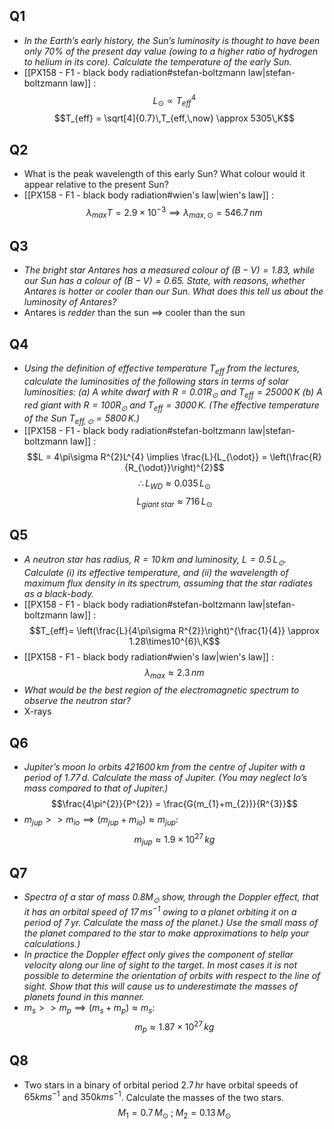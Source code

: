 ## Q1
- *In the Earth’s early history, the Sun’s luminosity is thought to have been only $70\%$ of the present day value (owing to a higher ratio of hydrogen to helium in its core). Calculate the temperature of the early Sun.*
- [[PX158 - F1 - black body radiation#stefan-boltzmann law|stefan-boltzmann law]] : $$L_{\odot}\propto T_{eff}^{4}$$
$$T_{eff} = \sqrt[4]{0.7}\,T_{eff,\,now} \approx 5305\,K$$
## Q2
- What is the peak wavelength of this early Sun? What colour would it appear relative to the present Sun?
- [[PX158 - F1 - black body radiation#wien's law|wien's law]] : $$\lambda_{max}T = 2.9\times10^{-3}\implies \lambda_{max,\,\odot} = 546.7\,nm$$
## Q3
- *The bright star Antares has a measured colour of $(B-V)=1.83$, while our Sun has a colour of $(B-V)=0.65$. State, with reasons, whether Antares is hotter or cooler than our Sun. What does this tell us about the luminosity of Antares?*
- Antares is *redder* than the sun $\implies$ cooler than the sun
## Q4
- *Using the definition of effective temperature $T_{eff}$ from the lectures, calculate the luminosities of the following stars in terms of solar luminosities:
	(a) A white dwarf with $R = 0.01 R_{\odot}$ and $T_{eff} = 25 000\,K$
	(b) A red giant with $R = 100 R_{\odot}$ and $T_{eff} = 3000\,K$.
	(The effective temperature of the Sun $T_{eff,\,\odot} = 5800\,K$.)*
- [[PX158 - F1 - black body radiation#stefan-boltzmann law|stefan-boltzmann law]] : $$L = 4\pi\sigma R^{2}L^{4} \implies \frac{L}{L_{\odot}} = \left(\frac{R}{R_{\odot}}\right)^{2}$$
$$\therefore L_{WD} \approx 0.035 \,L_{\odot}$$
$$L_{giant\;star} \approx 716\,L_{\odot}$$
## Q5
- *A neutron star has radius, $R = 10\,km$ and luminosity, $L = 0.5\,L_{\odot}$. Calculate (i) its effective temperature, and (ii) the wavelength of maximum flux density in its spectrum, assuming that the star radiates as a black-body.*
- [[PX158 - F1 - black body radiation#stefan-boltzmann law|stefan-boltzmann law]] : $$T_{eff}= \left(\frac{L}{4\pi\sigma R^{2}}\right)^{\frac{1}{4}} \approx 1.28\times10^{6}\,K$$
- [[PX158 - F1 - black body radiation#wien's law|wien's law]] : $$\lambda_{max}\approx 2.3\,nm$$
- *What would be the best region of the electromagnetic spectrum to observe the neutron star?*
- X-rays
## Q6
- *Jupiter’s moon Io orbits $421 600\,km$ from the centre of Jupiter with a period of $1.77\,d$. Calculate the mass of Jupiter. (You may neglect Io’s mass compared to that of Jupiter.)*
$$\frac{4\pi^{2}}{P^{2}} = \frac{G(m_{1}+m_{2})}{R^{3}}$$
- $m_{jup}>>m_{io} \implies (m_{jup}+m_{io})\approx m_{jup}$: $$m_{jup}\approx 1.9\times10^{27}\,kg$$
## Q7
- *Spectra of a star of mass $0.8M_{\odot}$ show, through the Doppler effect, that it has an orbital speed of $17\,ms^{−1}$ owing to a planet orbiting it on a period of $7\,yr$. Calculate the mass of the planet.) Use the small mass of the planet compared to the star to make approximations to help your calculations.)*
- *In practice the Doppler effect only gives the component of stellar velocity along our line of sight to the target. In most cases it is not possible to determine the orientation of orbits with respect to the line of sight. Show that this will cause us to underestimate the masses of planets found in this manner.*
- $m_{s}>>m_{p} \implies (m_{s}+m_{p})\approx m_{s}$: $$m_{p}\approx 1.87\times10^{27}\,kg$$
## Q8
- Two stars in a binary of orbital period $2.7\,hr$ have orbital speeds of $65 km s^{−1}$ and $350 km s^{−1}$. Calculate the masses of the two stars.
$$M_{1}= 0.7\,M_{\odot}\;;\; M_{2}= 0.13\,M_{\odot}$$

